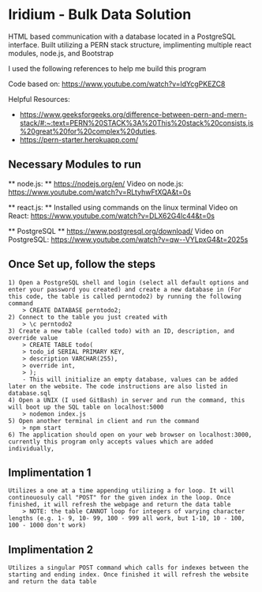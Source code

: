 # Iridium - Bulk Data Solution
HTML based communication with a database located in a PostgreSQL interface. Built utilizing a PERN stack structure, implimenting multiple react modules, node.js, and Bootstrap

I used the following references to help me build this program

Code based on: https://www.youtube.com/watch?v=ldYcgPKEZC8

Helpful Resources:
- https://www.geeksforgeeks.org/difference-between-pern-and-mern-stack/#:~:text=PERN%20STACK%3A%20This%20stack%20consists,is%20great%20for%20complex%20duties.
- https://pern-starter.herokuapp.com/

## Necessary Modules to run

** node.js: ** https://nodejs.org/en/ 
Video on node.js: https://www.youtube.com/watch?v=RLtyhwFtXQA&t=0s

** react.js: ** Installed using commands on the linux terminal
Video on React: https://www.youtube.com/watch?v=DLX62G4lc44&t=0s 

** PostgreSQL ** https://www.postgresql.org/download/
Video on PostgreSQL: https://www.youtube.com/watch?v=qw--VYLpxG4&t=2025s

## Once Set up, follow the steps 
    1) Open a PostgreSQL shell and login (select all default options and enter your password you created) and create a new database in (For this code, the table is called perntodo2) by running the following command 
        > CREATE DATABASE perntodo2;
    2) Connect to the table you just created with
        > \c perntodo2
    3) Create a new table (called todo) with an ID, description, and override value
        > CREATE TABLE todo(
        > todo_id SERIAL PRIMARY KEY,
        > description VARCHAR(255),
        > override int,
        > );
        - This will initialize an empty database, values can be added later on the website. The code instructions are also listed in database.sql
    4) Open a UNIX (I used GitBash) in server and run the command, this will boot up the SQL table on localhost:5000
        > nodemon index.js
    5) Open another terminal in client and run the command
        > npm start
    6) The application should open on your web browser on localhost:3000, currently this program only accepts values which are added individually,

## Implimentation 1
    Utilizes a one at a time appending utilizing a for loop. It will continouosuly call "POST" for the given index in the loop. Once finished, it will refresh the webpage and return the data table
        > NOTE: the table CANNOT loop for integers of varying character lengths (e.g. 1- 9, 10- 99, 100 - 999 all work, but 1-10, 10 - 100, 100 - 1000 don't work)

## Implimentation 2
    Utilizes a singular POST command which calls for indexes between the starting and ending index. Once finished it will refresh the website and return the data table
